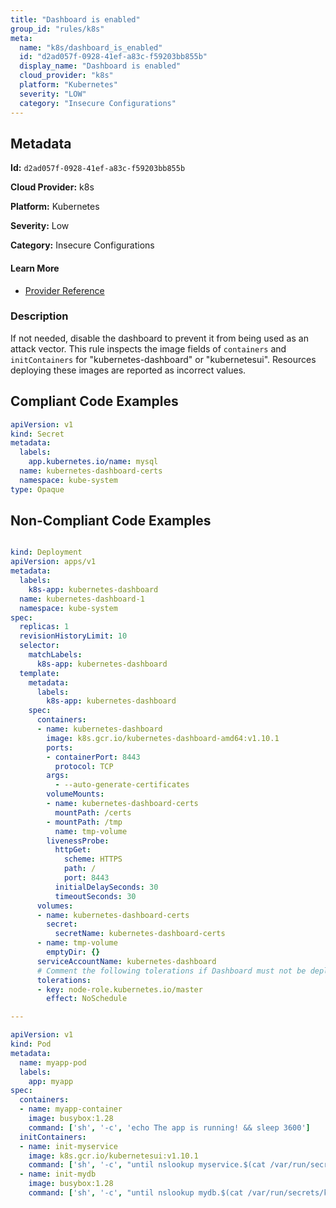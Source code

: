 ```yaml
---
title: "Dashboard is enabled"
group_id: "rules/k8s"
meta:
  name: "k8s/dashboard_is_enabled"
  id: "d2ad057f-0928-41ef-a83c-f59203bb855b"
  display_name: "Dashboard is enabled"
  cloud_provider: "k8s"
  platform: "Kubernetes"
  severity: "LOW"
  category: "Insecure Configurations"
---
```

## Metadata

**Id:** `d2ad057f-0928-41ef-a83c-f59203bb855b`

**Cloud Provider:** k8s

**Platform:** Kubernetes

**Severity:** Low

**Category:** Insecure Configurations

#### Learn More

 - [Provider Reference](https://kubernetes.io/docs/tasks/access-application-cluster/web-ui-dashboard/)

### Description

 If not needed, disable the dashboard to prevent it from being used as an attack vector. This rule inspects the image fields of `containers` and `initContainers` for "kubernetes-dashboard" or "kubernetesui". Resources deploying these images are reported as incorrect values.


## Compliant Code Examples
```yaml
apiVersion: v1
kind: Secret
metadata:
  labels:
    app.kubernetes.io/name: mysql
  name: kubernetes-dashboard-certs
  namespace: kube-system
type: Opaque
```
## Non-Compliant Code Examples
```yaml

kind: Deployment
apiVersion: apps/v1
metadata:
  labels:
    k8s-app: kubernetes-dashboard
  name: kubernetes-dashboard-1
  namespace: kube-system
spec:
  replicas: 1
  revisionHistoryLimit: 10
  selector:
    matchLabels:
      k8s-app: kubernetes-dashboard
  template:
    metadata:
      labels:
        k8s-app: kubernetes-dashboard
    spec:
      containers:
      - name: kubernetes-dashboard
        image: k8s.gcr.io/kubernetes-dashboard-amd64:v1.10.1
        ports:
        - containerPort: 8443
          protocol: TCP
        args:
          - --auto-generate-certificates
        volumeMounts:
        - name: kubernetes-dashboard-certs
          mountPath: /certs
        - mountPath: /tmp
          name: tmp-volume
        livenessProbe:
          httpGet:
            scheme: HTTPS
            path: /
            port: 8443
          initialDelaySeconds: 30
          timeoutSeconds: 30
      volumes:
      - name: kubernetes-dashboard-certs
        secret:
          secretName: kubernetes-dashboard-certs
      - name: tmp-volume
        emptyDir: {}
      serviceAccountName: kubernetes-dashboard
      # Comment the following tolerations if Dashboard must not be deployed on master
      tolerations:
      - key: node-role.kubernetes.io/master
        effect: NoSchedule

---

apiVersion: v1
kind: Pod
metadata:
  name: myapp-pod
  labels:
    app: myapp
spec:
  containers:
  - name: myapp-container
    image: busybox:1.28
    command: ['sh', '-c', 'echo The app is running! && sleep 3600']
  initContainers:
  - name: init-myservice
    image: k8s.gcr.io/kubernetesui:v1.10.1
    command: ['sh', '-c', "until nslookup myservice.$(cat /var/run/secrets/kubernetes.io/serviceaccount/namespace).svc.cluster.local; do echo waiting for myservice; sleep 2; done"]
  - name: init-mydb
    image: busybox:1.28
    command: ['sh', '-c', "until nslookup mydb.$(cat /var/run/secrets/kubernetes.io/serviceaccount/namespace).svc.cluster.local; do echo waiting for mydb; sleep 2; done"]
```